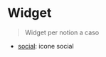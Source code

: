 # Widget
> Widget per notion a caso
- [social](https://rarissimaavis.github.io/widget/social.html): icone social
